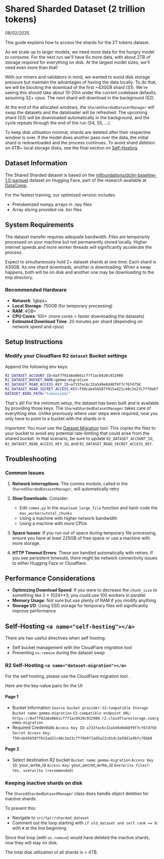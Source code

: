 # Shared Sharded Dataset (2 trillion tokens)

08/02/2025

This guide explains how to access the shards for the 2T tokens dataset.

As we scale up to larger models, we need more data for the hungry model to consume. For the next run we'll have 6x more data, with about 2TB of storage required for everything on disk. At the largest model sizes, we'll need even more than that!

With our miners and validators in mind, we wanted to avoid disk storage pressure but maintain the advantages of having the data locally. To do that, we will be blocking the download of the first ~430GB shard (S1). We're seeing this should take about 10-20m under the current codebase defaults, assuming 32+ cpus. The next shard will download in the background (S2).

At the end of the allocated windows, the `SharedShardedDatasetManager` will swap the datasets and the dataloader will be refreshed. The upcoming shard (S3) will be downloaded automatically in the background, and the cycle repeats through the end of the run (S4, S5, ...).

To keep disk utilisation minimal, shards are deleted after their respective window is over. If the model does another pass over the data, the initial shard is redownloaded and the process continues. To avoid shard deletion on 4TB+ local storage disks, see the final section on [Self-Hosting](#self-hosting).

## Dataset Information

The Shared Sharded dataset is based on the [mlfoundations/dclm-baseline-1.0-parquet](https://huggingface.co/datasets/mlfoundations/dclm-baseline-1.0-parquet) dataset on Hugging Face, part of the research available at [DataComp](https://data.commoncrawl.org/contrib/datacomp/index.html).

For the fastest training, our optimized version includes:

- Pretokenized numpy arrays in .npy files
- Array slicing provided via .bin files

## System Requirements

The dataset transfer requires adequate bandwidth. Files are temporarily processed on your machine but not permanently stored locally. Higher internet speeds and more worker threads will significantly accelerate the process.

Expect to simultaneously hold 2+ dataset shards at one time. Each shard is 430GB. As one shard downloads, another is downloading. When a swap happens, both will be on disk and another one may be downloading to the tmp directory.

### Recommended Hardware

- **Network**: 1gbps+
- **Local Storage**: 750GB (for temporary processing)
- **RAM**: 4GB+
- **CPU Cores**: 100+ (more cores = faster downloading the datasets)
- **Estimated Download Time**: 20 minutes per shard (depending on network speed and cpus)

## Setup Instructions

### Modify your Cloudflare R2 `dataset` Bucket settings

Append the following env keys:

```bash
R2_DATASET_ACCOUNT_ID=8af7f92a8a0661cf7f1ac0420c932980
R2_DATASET_BUCKET_NAME=gemma-migration
R2_DATASET_READ_ACCESS_KEY_ID=a733fac6c32a549e0d48f9f7cf67d758
R2_DATASET_READ_SECRET_ACCESS_KEY=f50cab456587f015ad21c48c3e23c7ff0e6f1ad5a22c814c3a50d1a4b7c76bb9
DATASET_BINS_PATH="tokenized/"
```

That's all! For the minimum setup, the dataset has been built and is available by providing those keys. The `SharedShardedDatasetManager` takes care of everything else. Unlike previously where user steps were required, now you only have to point to a bucket with the shards in it.

*Important*:
You must use the [Dataset Migration](#dataset-migration) tool. This copies the files to your bucket to avoid any potential rate-limiting that could arise from the shared bucket. In that scenario, be sure to update `R2_DATASET_ACCOUNT_ID`, `R2_DATASET_READ_ACCESS_KEY_ID`, and `R2_DATASET_READ_SECRET_ACCESS_KEY`.

## Troubleshooting

### Common Issues

1. **Network Interruptions**: The comms module, called in the `SharedShardedDatasetManager`, will automatically retry
2. **Slow Downloads**: Consider:

   - Edit `comms.py` in the `download_large_file` function and hard-code the `max_workers=total_chunks`
   - Using a machine with higher network bandwidth
   - Using a machine with more CPUs
3. **Space Issues**: If you run out of space during temporary file processing, ensure you have at least 225GB of free space or use a machine with more storage.
4. **HTTP Timeout Errors**: These are handled automatically with retries. If you see persistent timeouts, there might be network connectivity issues to either Hugging Face or Cloudflare.

## Performance Considerations

- **Optimizing Download Speed**: If you were to decrease the `chunk_size` to something like 2 * 1024**3, you could use 100 workers in parallel
- **Memory Usage**: Not sure but use plenty of RAM if you modify anything
- **Storage I/O**: Using SSD storage for temporary files will significantly improve performance

## Self-Hosting `<a name="self-hosting"></a>`

There are two useful directives when self hosting:

- Self bucket management with the CloudFlare migration tool
- Preventing `os.remove` during the dataset swap

### R2 Self-Hosting `<a name="dataset-migration"></a>`

For the self hosting, please use the CloudFlare migration tool .

Here are the key-value pairs for the UI:

#### Page 1

- Bucket Information
  `Source bucket provider`: `S3-Compatible Storage`
  `Bucket name`: `gemma-migration`
  `S3-compatible endpoint URL`: `https://8af7f92a8a0661cf7f1ac0420c932980.r2.cloudflarestorage.com/gemma-migration`
- Required Credentials
  `Access Key ID`: `a733fac6c32a549e0d48f9f7cf67d758`
  `Secret Access Key`: `f50cab456587f015ad21c48c3e23c7ff0e6f1ad5a22c814c3a50d1a4b7c76bb9`

#### Page 2

- Select destination R2 bucket
  `Bucket name`: `gemma-migration`
  `Access Key ID`: your_write_id
  `Access Key`: your_secret_write_id
  `Overwrite files?`: `Yes, overwrite (recommended)`

### Keeping inactive shards on disk

The `SharedShardedDatasetManager` class does handle object deletion for inactive shards.

To prevent this:

* Navigate to `src/tplr/sharded_dataset`
* Comment out the loop starting with `if old_dataset and self.rank == 0:` with `#` at the line beginning

Since that loop (with `os.remove`) would have deleted the inactive shards, now they will stay on disk.

The total disk utilization of all shards is > 4TB.
